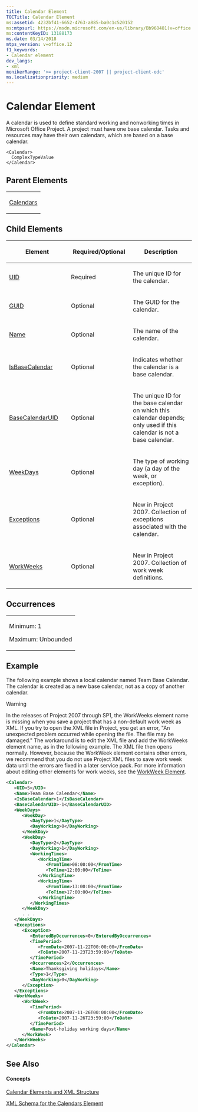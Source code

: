 ```yaml
---
title: Calendar Element
TOCTitle: Calendar Element
ms:assetid: 4232bf41-6652-4763-a885-ba0c1c520152
ms:mtpsurl: https://msdn.microsoft.com/en-us/library/Bb968481(v=office.12)
ms:contentKeyID: 13188173
ms.date: 03/14/2018
mtps_version: v=office.12
f1_keywords:
- Calendar element
dev_langs:
- xml
monikerRange: '>= project-client-2007 || project-client-odc'
ms.localizationpriority: medium
---
```


# Calendar Element




A calendar is used to define standard working and nonworking times in Microsoft Office Project. A project must have one base calendar. Tasks and resources may have their own calendars, which are based on a base calendar.

    <Calendar>
      ComplexTypeValue
    </Calendar>

## Parent Elements

<table>
<colgroup>
<col style="width: 100%" />
</colgroup>
<tbody>
<tr class="odd">
<td><p><a href="calendars-element.md">Calendars</a></p></td>
</tr>
</tbody>
</table>

## Child Elements

<table>
<colgroup>
<col style="width: 33%" />
<col style="width: 33%" />
<col style="width: 33%" />
</colgroup>
<thead>
<tr class="header">
<th><p>Element</p></th>
<th><p>Required/Optional</p></th>
<th><p>Description</p></th>
</tr>
</thead>
<tbody>
<tr class="even">
<td><p><a href="uid-element.md">UID</a></p></td>
<td><p>Required</p></td>
<td><p>The unique ID for the calendar.</p></td>
</tr>
<tr class="odd">
<td><p><a href="guid-element-multiple-parents.md">GUID</a></p></td>
<td><p>Optional</p></td>
<td><p>The GUID for the calendar.</p></td>
</tr>
<tr class="even">
<td><p><a href="name-element.md">Name</a></p></td>
<td><p>Optional</p></td>
<td><p>The name of the calendar.</p></td>
</tr>
<tr class="odd">
<td><p><a href="isbasecalendar-element.md">IsBaseCalendar</a></p></td>
<td><p>Optional</p></td>
<td><p>Indicates whether the calendar is a base calendar.</p></td>
</tr>
<tr class="even">
<td><p><a href="basecalendaruid-element.md">BaseCalendarUID</a></p></td>
<td><p>Optional</p></td>
<td><p>The unique ID for the base calendar on which this calendar depends; only used if this calendar is not a base calendar.</p></td>
</tr>
<tr class="odd">
<td><p><a href="weekdays-element.md">WeekDays</a></p></td>
<td><p>Optional</p></td>
<td><p>The type of working day (a day of the week, or exception).</p></td>
</tr>
<tr class="even">
<td><p><a href="exceptions-element.md">Exceptions</a></p></td>
<td><p>Optional</p></td>
<td><p>New in Project 2007. Collection of exceptions associated with the calendar.</p></td>
</tr>
<tr class="odd">
<td><p><a href="workweeks-element.md">WorkWeeks</a></p></td>
<td><p>Optional</p></td>
<td><p>New in Project 2007. Collection of work week definitions.</p></td>
</tr>
</tbody>
</table>

## Occurrences

<table>
<colgroup>
<col style="width: 100%" />
</colgroup>
<tbody>
<tr class="odd">
<td><p>Minimum: 1</p>
<p>Maximum: Unbounded</p></td>
</tr>
</tbody>
</table>

## Example

The following example shows a local calendar named Team Base Calendar. The calendar is created as a new base calendar, not as a copy of another calendar.


> [!WARNING]
> In the releases of Project 2007 through SP1, the WorkWeeks element name is missing when you save a project that has a non-default work week as XML. If you try to open the XML file in Project, you get an error, "An unexpected problem occurred while opening the file. The file may be damaged." The workaround is to edit the XML file and add the WorkWeeks element name, as in the following example. The XML file then opens normally. However, because the WorkWeek element contains other errors, we recommend that you do not use Project XML files to save work week data until the errors are fixed in a later service pack. For more information about editing other elements for work weeks, see the <A href="workweek-element.md">WorkWeek Element</A>.


``` xml
<Calendar>
   <UID>5</UID>
   <Name>Team Base Calendar</Name>
   <IsBaseCalendar>1</IsBaseCalendar>
   <BaseCalendarUID>-1</BaseCalendarUID>
   <WeekDays>
      <WeekDay>
         <DayType>1</DayType>
         <DayWorking>0</DayWorking>
      </WeekDay>
      <WeekDay>
         <DayType>2</DayType>
         <DayWorking>1</DayWorking>
         <WorkingTimes>
            <WorkingTime>
               <FromTime>08:00:00</FromTime>
               <ToTime>12:00:00</ToTime>
            </WorkingTime>
            <WorkingTime>
               <FromTime>13:00:00</FromTime>
               <ToTime>17:00:00</ToTime>
            </WorkingTime>
         </WorkingTimes>
      </WeekDay>
      . . .
   </WeekDays>
   <Exceptions>
      <Exception>
         <EnteredByOccurrences>0</EnteredByOccurrences>
         <TimePeriod>
            <FromDate>2007-11-22T00:00:00</FromDate>
            <ToDate>2007-11-23T23:59:00</ToDate>
         </TimePeriod>
         <Occurrences>2</Occurrences>
         <Name>Thanksgiving holidays</Name>
         <Type>1</Type>
         <DayWorking>0</DayWorking>
      </Exception>
   </Exceptions>
   <WorkWeeks>
      <WorkWeek>
         <TimePeriod>
            <FromDate>2007-11-26T00:00:00</FromDate>
            <ToDate>2007-11-26T23:59:00</ToDate>
         </TimePeriod>
         <Name>Post-holiday working days</Name>
      </WorkWeek>
   </WorkWeeks>
</Calendar>
```

## See Also

#### Concepts

[Calendar Elements and XML Structure](calendar-elements-and-xml-structure.md)

[XML Schema for the Calendars Element](xml-schema-for-the-calendars-element.md)

